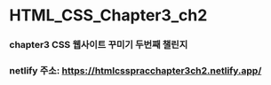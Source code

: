 # HTML_CSS_Chapter3_ch2
### chapter3 CSS 웹사이트 꾸미기 두번째 챌린지
### netlify 주소: https://htmlcsspracchapter3ch2.netlify.app/
